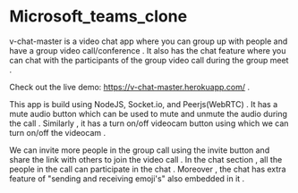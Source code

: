 # Microsoft_teams_clone
v-chat-master is a video chat app where you can group up with people and have a group video call/conference .
It also has the chat feature where you can chat with the participants of the group video call during the group meet .



Check out the live demo: https://v-chat-master.herokuapp.com/ .

This app is build using NodeJS, Socket.io, and Peerjs(WebRTC) . It has a mute audio button which can be used to mute and unmute the audio during the call . 
Similarly , it has a turn on/off videocam button using which we can turn on/off the videocam .

We can invite more people in the group call using the invite button and share the link with others to join the video call .
In the chat section , all the people in the call can participate in the chat . Moreover , the chat has extra feature of "sending and receiving emoji's" also embedded in it . 
